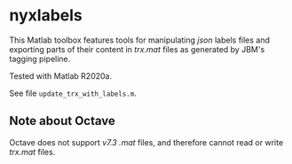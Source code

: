 # nyxlabels

This Matlab toolbox features tools for manipulating *json* labels files and exporting parts of their content in *trx.mat* files as generated by JBM's tagging pipeline.

Tested with Matlab R2020a.

See file `update_trx_with_labels.m`.

## Note about Octave

Octave does not support *v7.3* *.mat* files, and therefore cannot read or write *trx.mat* files.
